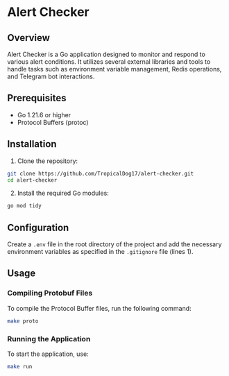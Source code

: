 # Alert Checker

## Overview
Alert Checker is a Go application designed to monitor and respond to various alert conditions. It utilizes several external libraries and tools to handle tasks such as environment variable management, Redis operations, and Telegram bot interactions.

## Prerequisites
- Go 1.21.6 or higher
- Protocol Buffers (protoc)

## Installation

1. Clone the repository:
```bash
git clone https://github.com/TropicalDog17/alert-checker.git
cd alert-checker
```

2. Install the required Go modules:
```bash
go mod tidy
```

## Configuration
Create a `.env` file in the root directory of the project and add the necessary environment variables as specified in the `.gitignore` file (lines 1).

## Usage

### Compiling Protobuf Files
To compile the Protocol Buffer files, run the following command:

```bash
make proto
```

### Running the Application
To start the application, use:

```bash
make run
```
